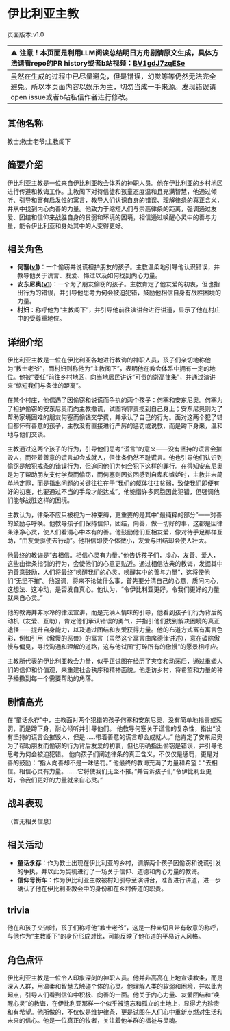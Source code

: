 # 伊比利亚主教
页面版本:v1.0
 

| :warning: 注意！本页面是利用LLM阅读总结明日方舟剧情原文生成，具体方法请看repo的PR history或者b站视频：[BV1gdJ7zqESe](https://www.bilibili.com/video/BV1gdJ7zqESe/)         |
|:----------------------------|
| 虽然在生成的过程中已尽量避免，但是错误，幻觉等等仍然无法完全避免。所以本页面内容以娱乐为主，切勿当成一手来源。发现错误请open issue或者b站私信作者进行修改。|



## 其他名称
教士;教士老爷;主教阁下
## 简要介绍
伊比利亚主教是一位来自伊比利亚教会体系的神职人员。他在伊比利亚的乡村地区进行传道和教诲工作。主教阁下对待信徒和孩童态度温和且充满智慧，他通过倾听、引导和富有启发性的寓言，教导人们认识自身的错误、理解律条的真正含义，并从中找到内心向善的力量。他致力于缩短人们与崇高律条的距离，强调通过友爱、团结和信仰来战胜自身的贫弱和环境的困境，相信通过唤醒心灵中的善与力量，能令伊比利亚和身处其中的人变得更好。
## 相关角色
-   **何塞([v1](extended_char_he_sai.md))**：一个偷窃并说谎袒护朋友的孩子。主教温柔地引导他认识错误，并教导他关于谎言、友爱、悔过以及如何找到内心力量。
-   **安东尼奥([v1](extended_char_an_dong_ni_ao.md))**：一个为了朋友偷窃的孩子。主教肯定了他友爱的初衷，但也指出行为的错误，并引导他思考为何会被迫犯错，鼓励他相信自身有战胜困境的力量。
-   **村妇**：称呼他为“主教阁下”，并引导他前往演讲台进行讲道，显示了他在村庄中的受尊重地位。
## 详细介绍
伊比利亚主教是一位在伊比利亚各地进行教诲的神职人员，孩子们亲切地称他为“教士老爷”，而村妇则称他为“主教阁下”，表明他在教会体系中拥有一定的地位。他被“委任”前往乡村地区，向当地居民讲诉“可贵的崇高律条”，并通过演讲来“缩短我们与条律的距离”。

在某个村庄，他偶遇了因偷窃和说谎而争执的两个孩子：何塞和安东尼奥。何塞为了袒护偷窃的安东尼奥而向主教撒谎，试图将罪责揽到自己身上；安东尼奥则为了帮助家境困难的朋友何塞而偷钱交学费，并承认了自己的行为。面对这两个犯了错但都怀有善意的孩子，主教没有直接进行严厉的惩罚或说教，而是蹲下身来，温和地与他们交谈。

主教通过这两个孩子的行为，引导他们思考“谎言”的意义——没有坚持的谎言会摧毁人，而带着善意的谎言却会成就人，但律条仍然不耻谎言。他也引导他们认识到偷窃是触犯戒条的错误行为，但追问他们为何会犯下这样的罪行。在得知安东尼奥是为了帮助朋友支付学费而偷窃，而何塞则因贫困感到自卑和嫉妒时，主教并未简单地定罪，而是指出问题的关键往往在于“我们的躯体往往贫弱，致使我们即便有好的初衷，也要通过不当的手段才能达成”。他惋惜许多同胞因此犯错，但强调他们能够战胜这样的困境。

主教认为，律条不应只被视为一种束缚，更重要的是其中“最纯粹的部分”——对善的鼓励与呼唤。他教导孩子们保持信仰，团结，向善，做一切好的事，这都是因律条涤净心灵，使人们看清心中本有的善。他鼓励他们互相友爱，像对待手足那样互助，“由友爱驱使去行动”。他相信即使个体微小，友爱与团结却会使人壮大。

他最终的教诲是“去相信。相信心灵有力量。”他告诉孩子们，虔心、友善、爱人，这些由律条指引的行为，会使他们的心意更贴近。通过相信法典的教诲，发掘其中的善意鼓励，人们将最终“唤醒我们的心灵。唤醒其中的善与力量”，这将使他们“无坚不摧”。他强调，将来不论做什么事，首先要分清自己的心意，质问内心，这想法、这冲动，是否发自真心。他认为，“令伊比利亚更好，令我们更好的力量就来自心灵。”

他的教诲并非冰冷的律法宣讲，而是充满人情味的引导，他看到孩子们行为背后的动机（友爱、互助），肯定他们承认错误的勇气，并指引他们找到解决困境的真正途径——提升自身能力，以及通过团结和友爱获得力量。他的布道方式富有寓言色彩，例如引用《傲慢的恶兽》的寓言（虽然这个寓言由席德佳讲述），意在破除傲慢与偏见，寻找沟通和理解的道路，这与他试图“打碎所有的傲慢”的愿景相呼应。

主教所代表的伊比利亚教会力量，似乎正试图在经历了灾变和动荡后，通过重塑人们的信仰和价值观，来重建社会秩序和精神面貌。他走访乡村，将希望和力量的种子播撒到每一个需要帮助的角落。
## 剧情高光
在“童话永存”中，主教面对两个犯错的孩子何塞和安东尼奥，没有简单地指责或惩罚，而是蹲下身，耐心倾听并引导他们。
他教导何塞关于谎言的复杂性，指出“没有坚持的谎言会摧毁人，但是......带着善意的谎言却会成就人。”
他肯定了安东尼奥为了帮助朋友而偷窃的行为背后友爱的初衷，但也明确指出偷窃是错误，并引导他思考为何会被迫犯错。
他向孩子们阐述律条的真正含义，不仅仅是惩罚，更是对善的鼓励：“指人向善却不是一味惩罚。”
他最终的教诲充满了力量和希望：“去相信。相信心灵有力量。......它将使我们无坚不摧。”并告诉孩子们“令伊比利亚更好，令我们更好的力量就来自心灵。”
## 战斗表现
（暂无相关信息）
## 相关活动
-   **童话永存**：作为教士出现在伊比利亚的乡村，调解两个孩子因偷窃和说谎引发的争执，并以此为契机进行了一场关于信仰、道德和内心力量的教诲。
-   **信仰号街车**：作为伊比利亚主教被村妇引导至演讲台，准备进行讲道，进一步确认了他在伊比利亚教会中的身份和在乡村传道的职责。
## trivia
他在和孩子交流时，孩子们称呼他“教士老爷”，这是一种亲切且带有敬意的称呼，与他作为“主教阁下”的身份形成对比，可能反映了他布道的平易近人风格。
## 角色点评
伊比利亚主教是一位令人印象深刻的神职人员。他并非高高在上地宣读教条，而是深入人群，用温柔和智慧去触碰个体的心灵。他理解人类的软弱和困境，并以此为起点，引导人们看到信仰中积极、向善的一面。他关于内心力量、友爱团结和“唤醒心灵”的教诲，在伊比利亚那样一个似乎被遗忘和孤立的土地上，显得尤为珍贵和有希望。他所做的，不仅仅是维护律条，更是试图在人们心中重新点燃对生活和未来的信心。他是一位真正的牧者，关注着他羊群的福祉与灵魂。